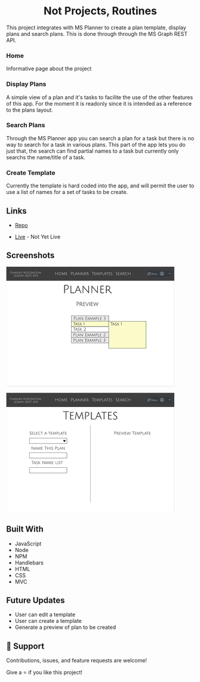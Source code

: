 <h1 align="center">Not Projects, Routines</h1>

<p>This project integrates with MS Planner to create a plan template, display plans and search plans. This is done through through the MS Graph REST API.</p>

### Home
Informative page about the project

### Display Plans
A simple view of a plan and it's tasks to facilite the use of the other features of this app. For the moment it is readonly since it is intended as a reference to the plans layout.

### Search Plans
Through the MS Planner app you can search a plan for a task but there is no way to search for a task in various plans. This part of the app lets you do just that, the search can find partial names to a task but currently only searchs the name/title of a task.

### Create Template
Currently the template is hard coded into the app, and will permit the user to use a list of names for a set of tasks to be create.


<!-- 
This application was made with the MVC model in mind. Through passport we validate users and update there crediential for the MS Graph API token.

 -->


## Links

- [Repo](https://github.com/diannedejesus/manage_routineTasks "Not Projects, Routines Repo")

- [Live](<Homepage url> "Live View") - Not Yet Live

<!-- - [Bugs](https://github.com/Rohit19060/<project-name>/issues "Issues Page")

- [API](<API Link> "API") -->

## Screenshots

<!-- ![Home Page](/screenshots/1.png "Home Page") -->

![View of Planners](https://github.com/diannedejesus/manage_routineTasks/blob/main/planner-viewer.PNG 'View Plans')

![Insert a Template](https://github.com/diannedejesus/manage_routineTasks/blob/main/planner-templates.PNG 'Insert Template')

<!-- ## Available Commands

In the project directory, you can run:

### `npm start" : "react-scripts start"`,

The app is built using `create-react-app` so this command Runs the app in Development mode. Open [http://localhost:3000](http://localhost:3000) to view it in the browser. You also need to run the server file as well to completely run the app. The page will reload if you make edits.
You will also see any lint errors in the console.

### `"npm run build": "react-scripts build"`,

Builds the app for production to the `build` folder. It correctly bundles React in production mode and optimizes the build for the best performance. The build is minified and the filenames include the hashes. Your app will be ready to deploy!

### `"npm run test": "react-scripts test"`,

Launches the test runner in the interactive watch mode.

### `"npm run dev": "concurrently "nodemon server" "npm run start"`,

For running the server and app together I am using concurrently this helps a lot in the MERN application as it runs both the server (client and server) concurrently. So you can work on them both together.

### `"serve": "node server"`

For running the server file on you can use this command.

### `npm run serve`
 -->
## Built With

- JavaScript
- Node
- NPM
- Handlebars
- HTML
- CSS
- MVC

## Future Updates

- User can edit a template
- User can create a template
- Generate a preview of plan to be created



## 🤝 Support

Contributions, issues, and feature requests are welcome!

Give a ⭐️ if you like this project!
